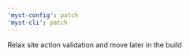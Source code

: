 ```yaml
---
'myst-config': patch
'myst-cli': patch
---
```


Relax site action validation and move later in the build
